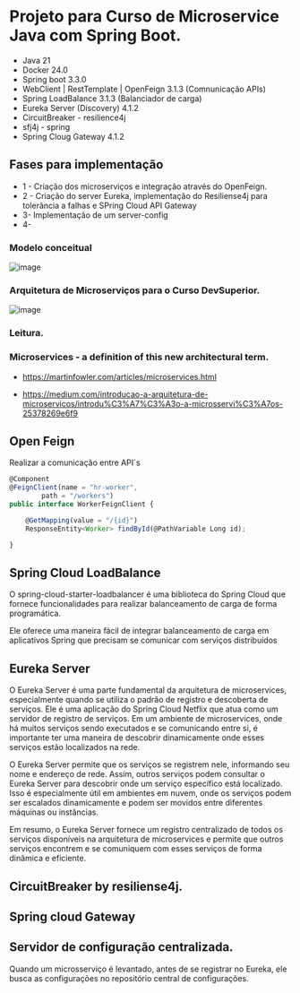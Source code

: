 # Projeto para Curso de Microservice Java com Spring Boot.

* Java 21 
*  Docker 24.0 
*  Spring boot 3.3.0
*  WebClient | RestTemplate | OpenFeign 3.1.3 (Comnunicação APIs)
*  Spring LoadBalance 3.1.3 (Balanciador de carga) 
*  Eureka Server (Discovery) 4.1.2
*  CircuitBreaker - resilience4j
*  sfj4j - spring
*  Spring Cloug Gateway 4.1.2

## Fases para implementação 
* 1 - Criação dos microserviços e integração através do OpenFeign.
* 2 - Criação do server Eureka, implementação do Resiliense4j para tolerância a falhas e SPring Cloud API Gateway
* 3- Implementação de um server-config 
* 4-

### Modelo conceitual

![image](https://github.com/FrankDestro/Microservice-SpringBoot-Java/assets/93776452/7776b279-c7cc-4049-a54b-e1b1a35d61e2)

### Arquitetura de Microserviços para o Curso DevSuperior. 

![image](https://github.com/FrankDestro/Microservice-SpringBoot-Java/assets/93776452/1039ea3c-20a2-4319-8ef8-71c254a3b38c)

### Leitura. 

### Microservices - a definition of this new architectural term. 

* https://martinfowler.com/articles/microservices.html

* https://medium.com/introducao-a-arquitetura-de-microservicos/introdu%C3%A7%C3%A3o-a-microsservi%C3%A7os-25378269e6f9


## Open Feign 

Realizar a comunicação entre API´s 

```js
@Component
@FeignClient(name = "hr-worker",
        path = "/workers")
public interface WorkerFeignClient {

    @GetMapping(value = "/{id}")
    ResponseEntity<Worker> findById(@PathVariable Long id);

}
```

## Spring Cloud LoadBalance 

O spring-cloud-starter-loadbalancer é uma biblioteca do Spring Cloud que fornece funcionalidades para realizar balanceamento de carga de forma programática. 

Ele oferece uma maneira fácil de integrar balanceamento de carga em aplicativos Spring que precisam se comunicar com serviços distribuídos

## Eureka Server 

O Eureka Server é uma parte fundamental da arquitetura de microservices, especialmente quando se utiliza o padrão de registro e descoberta de serviços. Ele é uma aplicação do Spring Cloud Netflix que atua como um servidor de registro de serviços. Em um ambiente de microservices, onde há muitos serviços sendo executados e se comunicando entre si, é importante ter uma maneira de descobrir dinamicamente onde esses serviços estão localizados na rede.

O Eureka Server permite que os serviços se registrem nele, informando seu nome e endereço de rede. Assim, outros serviços podem consultar o Eureka Server para descobrir onde um serviço específico está localizado. Isso é especialmente útil em ambientes em nuvem, onde os serviços podem ser escalados dinamicamente e podem ser movidos entre diferentes máquinas ou instâncias.

Em resumo, o Eureka Server fornece um registro centralizado de todos os serviços disponíveis na arquitetura de microservices e permite que outros serviços encontrem e se comuniquem com esses serviços de forma dinâmica e eficiente.

## CircuitBreaker by resiliense4j. 


## Spring cloud Gateway


## Servidor de configuração centralizada. 

Quando um microsserviço é levantado, antes de se registrar no Eureka, ele busca as configurações no repositório central de configurações.
